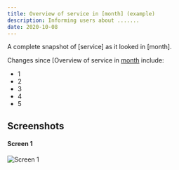 ```yaml
---
title: Overview of service in [month] (example)
description: Informing users about .......
date: 2020-10-08
---
```



A complete snapshot of [service] as it looked in [month].

Changes since [Overview of service in [month](https://....) include:
* 1
* 2
* 3
* 4
* 5


## Screenshots

#### Screen 1
<img src="/images/example-post/02-search-results.png" alt="Screen 1">
